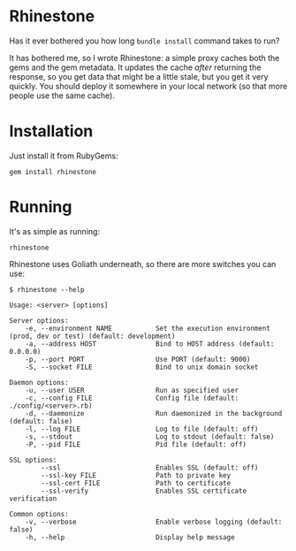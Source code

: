 # Rhinestone

Has it ever bothered you how long `bundle install` command takes to run?

It has bothered me, so I wrote Rhinestone: a simple proxy caches both the gems and the gem metadata.
It updates the cache *after* returning the response, so you get data that might be a little stale, but you get it very quickly.
You should deploy it somewhere in your local network (so that more people use the same cache).

# Installation

Just install it from RubyGems:

    gem install rhinestone

# Running

It's as simple as running:

    rhinestone

Rhinestone uses Goliath underneath, so there are more switches you can use:

    $ rhinestone --help

    Usage: <server> [options]

    Server options:
        -e, --environment NAME           Set the execution environment (prod, dev or test) (default: development)
        -a, --address HOST               Bind to HOST address (default: 0.0.0.0)
        -p, --port PORT                  Use PORT (default: 9000)
        -S, --socket FILE                Bind to unix domain socket

    Daemon options:
        -u, --user USER                  Run as specified user
        -c, --config FILE                Config file (default: ./config/<server>.rb)
        -d, --daemonize                  Run daemonized in the background (default: false)
        -l, --log FILE                   Log to file (default: off)
        -s, --stdout                     Log to stdout (default: false)
        -P, --pid FILE                   Pid file (default: off)

    SSL options:
            --ssl                        Enables SSL (default: off)
            --ssl-key FILE               Path to private key
            --ssl-cert FILE              Path to certificate
            --ssl-verify                 Enables SSL certificate verification

    Common options:
        -v, --verbose                    Enable verbose logging (default: false)
        -h, --help                       Display help message
